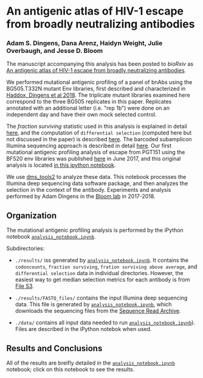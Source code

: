 # An antigenic atlas of HIV-1 escape from broadly neutralizing antibodies
### Adam S. Dingens,  Dana Arenz, Haidyn Weight, Julie Overbaugh, and Jesse D. Bloom

The manuscript accompanying this analysis has been posted to _bioRxiv_ as [An antigenic atlas of HIV-1 escape from broadly neutralizing antibodies](https://www.biorxiv.org/content/early/2018/08/31/406355).

We performed mutational antigenic profiling of a panel of bnAbs using the BG505.T332N mutant Env libraries, first described and characterized in [Haddox, Dingens et al 2018](https://elifesciences.org/articles/34420). The triplicate mutant libraries examined here correspond to the three BG505 replicates in this paper. Replicates annotated with an additional letter (i.e. "rep 1b") were done on an independent day and have their own mock selected control. 

The _fraction surviving_ statistic used in this analysis is explained in detail [here](https://jbloomlab.github.io/dms_tools2/fracsurvive.html), and the computation of `differential selection` (computed here but not discussed in the paper) is described [here](https://jbloomlab.github.io/dms_tools2/diffsel.html). The barcoded subamplicon Illumina sequencing approach is described in detail [here](https://jbloomlab.github.io/dms_tools2/bcsubamp.html).
Our first mutational antigenic profiling analysis of escape from PGT151 using the BF520 env libraries was published [here](http://dx.doi.org/10.1016/j.chom.2017.05.003) in June 2017, and this original analysis is located [in this ipython notebook](https://github.com/adingens/BF520_MutationalAntigenicProfiling_PGT151).

We use [dms_tools2](https://jbloomlab.github.io/dms_tools2/) to analyze these data. This notebook processes the Illumina deep sequencing data software package, and then analyzes the selection in the context of the antibody. Experiments and analysis performed by Adam Dingens in the [Bloom lab](http://research.fhcrc.org/bloom/en.html) in 2017-2018. 


## Organization
The mutational antigenic profiling analysis is performed by the iPython notebook [`analysis_notebook.ipynb`](analysis_notebook.ipynb). 

Subdirectories:

   * `./results/` iss generated by [`analysis_notebook.ipynb`](analysis_notebook.ipynb). It contains the `codoncounts`, `fraction surviving`, `fration surviving above average`, and `differential selection` data in individual directories. However, the easiest way to get median selection metrics for each antibody is from [File S3](https://www.biorxiv.org/content/early/2018/08/31/406355.figures-only).
   
   
   * `./results/FASTQ_files/` contains the input Illumina deep sequencing data. This file is generated by [`analysis_notebook.ipynb`](analysis_notebook.ipynb), which downloads the sequencing files from the [Sequence Read Archive](http://www.ncbi.nlm.nih.gov/sra).

   * `./data/` contains all input data needed to run [`analysis_notebook.ipynb`](analysis_notebook.ipynb)). Files are described in the iPython notebok when used. 


## Results and Conclusions
All of the results are breifly detailed in the [`analysis_notebook.ipynb`](analysis_notebook.ipynb) notebook; click on this notebook to see the results.
